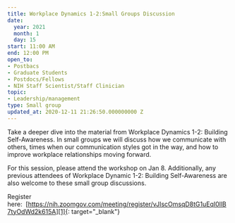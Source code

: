 ```yaml
---
title: Workplace Dynamics 1-2:Small Groups Discussion
date:
  year: 2021
  month: 1
  day: 15
start: 11:00 AM
end: 12:00 PM
open_to:
- Postbacs
- Graduate Students
- Postdocs/Fellows
- NIH Staff Scientist/Staff Clinician
topic:
- Leadership/management
type: Small group
updated_at: 2020-12-11 21:26:50.000000000 Z
---
```

Take a deeper dive into the material from Workplace Dynamics 1-2:
Building Self-Awareness. In small groups we will discuss how we
communicate with others, times when our communication styles got in the
way, and how to improve workplace relationships moving forward.

For this session, please attend the workshop on Jan 8. Additionally, any
previous attendees of Workplace Dynamic 1-2: Building Self-Awareness are
also welcome to these small group discussions.

Register
here:  [https://nih.zoomgov.com/meeting/register/vJIscOmsqD8tG1uEqI0llB7tyOdWd2k615A][1]{:
target="_blank"}<a id="copyRegistrationInvitation" class="edit" />

 



[1]: https://nih.zoomgov.com/meeting/register/vJIscOmsqD8tG1uEqI0llB7tyOdWd2k615A
